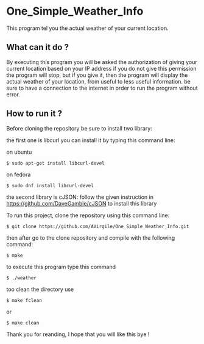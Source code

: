 # One_Simple_Weather_Info

This program tel you the actual weather of your current location.

## What can it do ?

By executing this program you will be asked the authorization of giving your current location based on your IP address if you do not give this permission the program will stop, but if you give it, then the program will display the actual weather of your location, from useful to less useful information.
be sure to have a connection to the internet in order to run the program without error.

## How to run it ?

Before cloning the repository be sure to install two library:

the first one is libcurl you can install it by typing this command line:

on ubuntu
```
$ sudo apt-get install libcurl-devel  
```
on fedora
```
$ sudo dnf install libcurl-devel  
```
the second library is cJSON:
follow the given instruction in https://github.com/DaveGamble/cJSON to install this library

To run this project, clone the repository using this command line:

```
$ git clone https://github.com/AVirgile/One_Simple_Weather_Info.git
```
then after go to the clone repository and compile with the following command:

```
$ make
```
to execute this program type this command
```
$ ./weather
```
too clean the directory use

```
$ make fclean
```
or

```
$ make clean
```

Thank you for reanding, I hope that you will like this bye !
